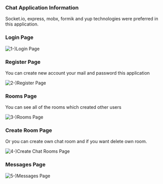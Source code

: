 ### Chat Application Information

Socket.io, express, mobx, formik and yup technologies were preferred in this application.

### Login Page

![1-)Login Page](https://user-images.githubusercontent.com/45832074/197339785-65ee9664-57c9-4b85-a162-667346113c06.jpg)

### Register Page

You can create new account your mail and password this application

![2-)Register Page](https://user-images.githubusercontent.com/45832074/197339805-eb443f8a-2d59-4057-ad99-d62b3edb25b2.jpg)

### Rooms Page

You can see all of the rooms which created other users

![3-)Rooms Page](https://user-images.githubusercontent.com/45832074/197339869-83581b3a-f92f-4b21-a501-2cd6b3490067.jpg)

### Create Room Page

Or you can  create own chat room and if you want delete own room.

![4-)Create Chat Rooms Page](https://user-images.githubusercontent.com/45832074/197339919-359ddd97-0c02-47f1-b4c2-42bebba9fbcd.jpg)

### Messages Page

![5-)Messages Page](https://user-images.githubusercontent.com/45832074/197339955-1ffe3fdb-7183-4011-bd4a-ffebcf0ed21a.jpg)


